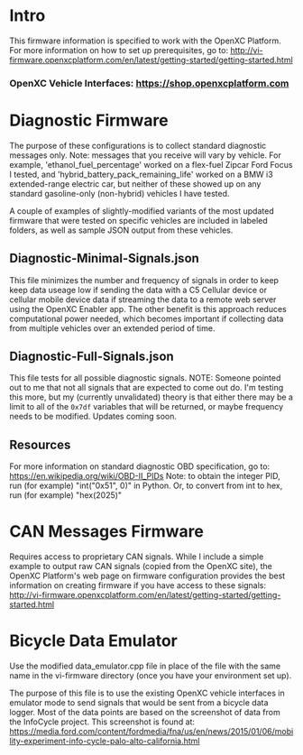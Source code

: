 # Intro
This firmware information is specified to work with the OpenXC Platform. For more information on how to set up prerequisites, go to: http://vi-firmware.openxcplatform.com/en/latest/getting-started/getting-started.html

### OpenXC Vehicle Interfaces: https://shop.openxcplatform.com

# Diagnostic Firmware
The purpose of these configurations is to collect standard diagnostic messages only. Note: messages that you receive will vary by vehicle. For example, 'ethanol_fuel_percentage' worked on a flex-fuel Zipcar Ford Focus I tested, and 'hybrid_battery_pack_remaining_life' worked on a BMW i3 extended-range electric car, but neither of these showed up on any standard gasoline-only (non-hybrid) vehicles I have tested. 

A couple of examples of slightly-modified variants of the most updated firmware that were tested on specific vehicles are included in labeled folders, as well as sample JSON output from these vehicles.

## Diagnostic-Minimal-Signals.json
This file minimizes the number and frequency of signals in order to keep keep data useage low if sending the data with a C5 Cellular device or cellular mobile device data if streaming the data to a remote web server using the OpenXC Enabler app. The other benefit is this approach reduces computational power needed, which becomes important if collecting data from multiple vehicles over an extended period of time. 

## Diagnostic-Full-Signals.json
This file tests for all possible diagnostic signals. NOTE: Someone pointed out to me that not all signals that are expected to come out do. I'm testing this more, but my (currently unvalidated) theory is that either there may be a limit to all of the `0x7df` variables that will be returned, or maybe frequency needs to be modified. Updates coming soon. 

## Resources
For more information on standard diagnostic OBD specification, go to: https://en.wikipedia.org/wiki/OBD-II_PIDs
Note: to obtain the integer PID, run (for example) "int("0x51", 0)" in Python. Or, to convert from int to hex, run (for example) "hex(2025)"

# CAN Messages Firmware
Requires access to proprietary CAN signals. While I include a simple example to output raw CAN signals (copied from the OpenXC site), the OpenXC Platform's web page on firmware configuration provides the best information on creating firmware if you have access to these signals: http://vi-firmware.openxcplatform.com/en/latest/getting-started/getting-started.html

# Bicycle Data Emulator
Use the modified data_emulator.cpp file in place of the file with the same name in the vi-firmware directory (once you have your environment set up). 

The purpose of this file is to use the existing OpenXC vehicle interfaces in emulator mode to send signals that would be sent from a bicycle data logger. Most of the data points are based on the screenshot of data from the InfoCycle project. This screenshot is found at: https://media.ford.com/content/fordmedia/fna/us/en/news/2015/01/06/mobility-experiment-info-cycle-palo-alto-california.html

